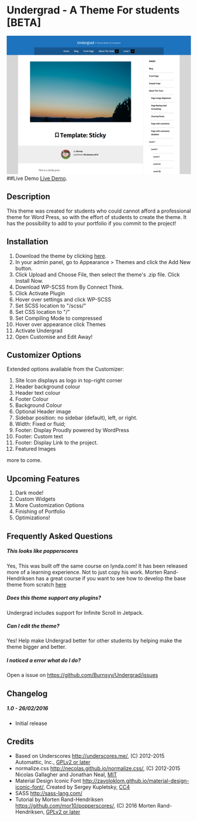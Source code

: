 # Undergrad - A Theme For students [BETA]
![screenshot](screenshot.png "screenshot")
##Live Demo
[Live Demo](http://undergrad.burnsy.me/).
## Description
This theme was created for students who could cannot afford a professional theme for Word Press, so with the effort of students to create the theme. It has the possibility to add to your portfolio if you commit to the project!
## Installation
1. Download the theme by clicking [here](https://github.com/Burnsyy/undergrad/raw/master/undergrad.zip).
2. In your admin panel, go to Appearance > Themes and click the Add New button.
3. Click Upload and Choose File, then select the theme's .zip file. Click Install Now.
4. Download WP-SCSS from By Connect Think.
5. Click Activate Plugin
6. Hover over settings and click WP-SCSS
7. Set SCSS location to "/scss/"
8. Set CSS location to "/"
9. Set Compiling Mode to compressed
10. Hover over appearance click Themes
11. Activate Undergrad
12. Open Customise and Edit Away!

## Customizer Options
Extended options available from the Customizer:
1. Site Icon displays as logo in top-right corner
2. Header background colour
3. Header text colour
4. Footer Colour
5. Background Colour
6. Optional Header image
7. Sidebar position: no sidebar (default), left, or right.
8. Width: Fixed or fluid;
9. Footer: Display Proudly powered by WordPress
10. Footer: Custom text
11. Footer: Display Link to the project.
12. Featured Images

more to come. 

## Upcoming Features
1. Dark mode!
2. Custom Widgets
3. More Customization Options
4. Finishing of Portfolio
5. Optimizations!

## Frequently Asked Questions
##### This looks like popperscores
Yes, This was built off the same course on lynda.com! It has been released more of a learning experience. Not to just copy his work.
Morten Rand-Hendriksen has a great course if you want to see how to develop the base theme from scratch [here](http://www.lynda.com/WordPress-tutorials/WordPress-Building-Themes-from-Scratch-Using-Underscores/417653-2.html)
##### Does this theme support any plugins?
Undergrad includes support for Infinite Scroll in Jetpack.
##### Can I edit the theme?
Yes! Help make Undergrad better for other students by helping make the theme bigger and better.
##### I noticed a error what do I do?
Open a issue on https://github.com/Burnsyy/Undergrad/issues

## Changelog
##### 1.0 - 26/02/2016
* Initial release

## Credits
* Based on Underscores http://underscores.me/, (C) 2012-2015 Automattic, Inc., [GPLv2 or later](https://www.gnu.org/licenses/gpl-2.0.html)
* normalize.css http://necolas.github.io/normalize.css/, (C) 2012-2015 Nicolas Gallagher and Jonathan Neal, [MIT](http://opensource.org/licenses/MIT)
* Material Design Iconic Font http://zavoloklom.github.io/material-design-iconic-font/, Created by Sergey Kupletsky, [CC4](http://creativecommons.org/licenses/by-sa/4.0/)
* SASS http://sass-lang.com/
* Tutorial by Morten Rand-Hendriksen https://github.com/mor10/popperscores/, (C) 2016 Morten Rand-Hendriksen, [GPLv2 or later](https://www.gnu.org/licenses/gpl-2.0.html)
